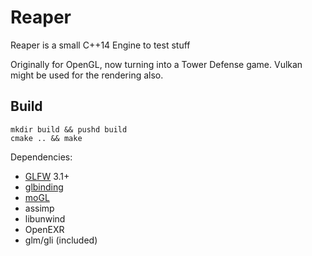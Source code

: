 # Reaper

Reaper is a small C++14 Engine to test stuff

Originally for OpenGL, now turning into a Tower Defense game.
Vulkan might be used for the rendering also.

## Build

```
mkdir build && pushd build
cmake .. && make
```

Dependencies:
- [GLFW](github.com/glfw/glfw) 3.1+
- [glbinding](github.com/hpicgs/glbinding)
- [moGL](github.com/Ryp/moGL)
- assimp
- libunwind
- OpenEXR
- glm/gli (included)
